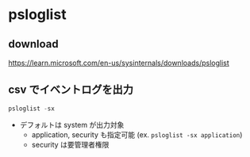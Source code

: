 # psloglist

## download
https://learn.microsoft.com/en-us/sysinternals/downloads/psloglist

## csv でイベントログを出力
```powershell
psloglist -sx
```
- デフォルトは system が出力対象
  - application, security も指定可能 (ex. `psloglist -sx application`)
  - security は要管理者権限
